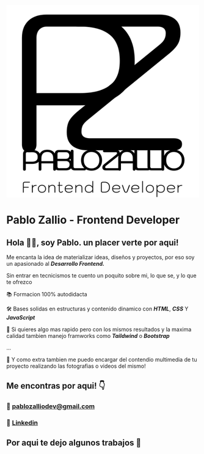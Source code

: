 
<p align="center">
  <img src="./assets/logo_negro-desk.svg" alt="Descripción de la imagen">
</p>


# Pablo Zallio - Frontend Developer 

## Hola 🙋‍♂️, soy Pablo. un placer verte por aqui!

Me encanta la idea de materializar ideas, diseños y proyectos, por eso soy un apasionado al ***Desarrollo Frontend.***

Sin entrar en tecnicismos te cuento un poquito sobre mi, lo que se, y lo que te ofrezco

📚 Formacion 100% autodidacta

🛠 Bases solidas en estructuras y contenido dinamico con ***HTML***, ***CSS*** Y ***JavaScript***

🚀 Si quieres algo mas rapido pero con los mismos resultados y la maxima calidad tambien manejo framworks como ***Taildwind*** o ***Bootstrap***

...

🎁 Y como extra tambien me puedo encargar del contendio multimedia de tu proyecto realizando las fotografias o videos del mismo!

## Me encontras por aqui! 👇



 ### 📧 pablozalliodev@gmail.com

 ### 💼 [Linkedin](https://www.linkedin.com/in/pablo-damian-zallio-zabala-140b83278/)

## Por aqui te dejo algunos trabajos 🔽





